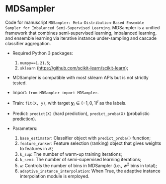 # MDSampler

Code for manuscript `MDSampler: Meta-Distribution-Based Ensemble Sampler for Imbalanced Semi-Supervised Learning`. MDSampler is a unified framework that combines semi-supervised learning, imbalanced learning, and ensemble learning via iterative instance under-sampling and cascade classifier aggregation.

* Required Python 3 packages:
    1. `numpy==1.21.5`;
    2. `sklearn` (https://github.com/scikit-learn/scikit-learn);

* MDSampler is compatible with most sklearn APIs but is not strictly tested.

* Import: `from MDSampler import MDSampler`.

* Train: `fit(X, y)`, with target $\textbf{y}_i \in (-1, 0, 1)^l$ as the labels. 

* Predict: `predict(X)` (hard prediction), `predict_proba(X)` (probalistic prediction).

* Parameters: 
    1. `base_estimator`: Classifier object with `predict_proba()` function;
    2. `feature_ranker`: Feature selection (ranking) object that gives weights to features in $\mathcal{X}$;
    3. `k_sup`: The number of warm-up training iterations;
    4. `k_semi`: The number of semi-supervised learning iterations;
    5. `w`: Controls the number of bins in MDSampler (i.e., $w^2$ bins in total);
    6. `adaptive_instance_interpolation`: When True, the adaptive instance interpolation module is employed.
